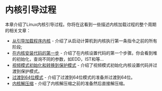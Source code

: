 # 内核引导过程

本章介绍了Linux内核引导过程。你将在这看到一些描述内核加载过程的整个周期的相关文章：

* [从引导加载程序内核](https://xinqiu.gitbooks.io/linux-insides-cn/content/Booting/linux-bootstrap-1.html) - 介绍了从启动计算机到内核执行第一条指令之前的所有阶段;
* [在内核安装代码的第一步](https://xinqiu.gitbooks.io/linux-insides-cn/content/Booting/linux-bootstrap-2.html) - 介绍了在内核设置代码的第一个步骤。你会看到堆的初始化，查询不同的参数，如EDD，IST和等...
* [视频模式初始化和转换到保护模式](https://xinqiu.gitbooks.io/linux-insides-cn/content/Booting/linux-bootstrap-3.html) - 介绍了视频模式初始化内核设置代码并过渡到保护模式。
* [过渡到64位模式](https://xinqiu.gitbooks.io/linux-insides-cn/content/Booting/linux-bootstrap-4.html) - 介绍了过渡到64位模式的准备并过渡到64位。
* [内核解压缩](http://xinqiu.gitbooks.io/linux-inside-zh/content/Booting/linux-bootstrap-5.html) - 介绍了内核解压缩之前的准备然后直接解压缩。
